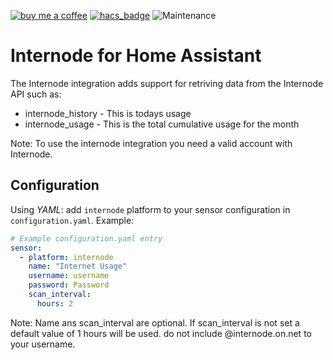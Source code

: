 [![buy me a coffee](https://img.shields.io/badge/If%20you%20like%20it-Buy%20us%20a%20coffee-green.svg?style=for-the-badge)](https://www.buymeacoffee.com/leighcurran)
[![hacs_badge](https://img.shields.io/badge/HACS-Custom-orange.svg?style=for-the-badge)](https://github.com/custom-components/hacs)
![Maintenance](https://img.shields.io/maintenance/yes/2021.svg?style=for-the-badge)

# Internode for Home Assistant

The Internode integration adds support for retriving data from the Internode API such as:

- internode_history - This is todays usage
- internode_usage - This is the total cumulative usage for the month

Note: To use the internode integration you need a valid account with Internode.

## Configuration
Using *YAML*: add `internode` platform to your sensor configuration in `configuration.yaml`. Example:

```yaml
# Example configuration.yaml entry
sensor:
  - platform: internode
    name: "Internet Usage"
    username: username
    password: Password
    scan_interval:
      hours: 2
```
Note: Name ans scan_interval are optional. If scan_interval is not set a default value of 1 hours will be used. do not include @internode.on.net to your username.

